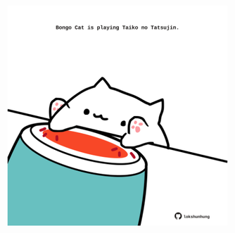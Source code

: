 <!-- built at 25/01/2021, 10:34:25 UTC -->
<p align="center">
  <img width="500" height="500" src="./ReadmeImage.svg">
</p>

